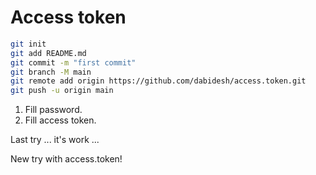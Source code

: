 # Access token

```bash
git init
git add README.md
git commit -m "first commit"
git branch -M main
git remote add origin https://github.com/dabidesh/access.token.git
git push -u origin main
```

1. Fill password.
2. Fill access token.

Last try ... it's work ...

New try with access.token!

